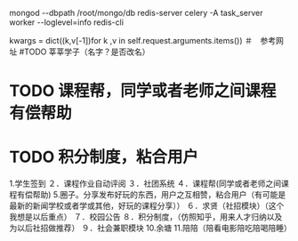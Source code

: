 mongod --dbpath /root/mongo/db
redis-server
celery -A task_server worker --loglevel=info
redis-cli

kwargs = dict((k,v[-1])for k ,v in self.request.arguments.items())
＃　参考网址
#TODO 莘莘学子（名字？是否改名）
# TODO 课程帮，同学或者老师之间课程有偿帮助
# TODO 积分制度，粘合用户

1.学生签到
２．课程作业自动评阅
３．社团系统
４．课程帮(同学或者老师之间课程有偿帮助)
5.圈子。分享发布好玩的东西，用户之互相赞，粘合用户（有可能是最新的新闻学校或者学或其他，好玩的课程分享））
６．求贤（社招模块）（这个我想是以后重点）
７．校园公告
８．积分制度，（仿照知乎，用来人才归纳以及为以后社招做推荐）
９．社会兼职模块
10.余塘
11.陪陪（陪看电影陪吃陪喝陪睡）
